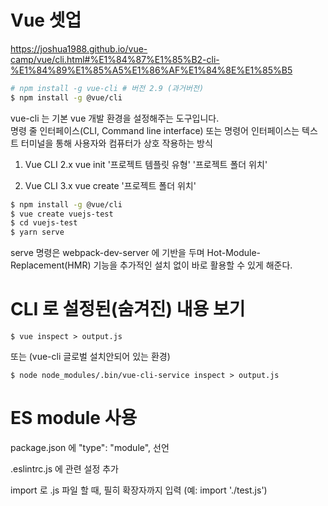 # Vue 셋업

https://joshua1988.github.io/vue-camp/vue/cli.html#%E1%84%87%E1%85%B2-cli-%E1%84%89%E1%85%A5%E1%86%AF%E1%84%8E%E1%85%B5

```bash
# npm install -g vue-cli # 버전 2.9 (과거버전)
$ npm install -g @vue/cli
```

vue-cli 는 기본 vue 개발 환경을 설정해주는 도구입니다.  
명령 줄 인터페이스(CLI, Command line interface) 또는 명령어 인터페이스는 텍스트 터미널을 통해 사용자와 컴퓨터가 상호 작용하는 방식

1. Vue CLI 2.x
   vue init '프로젝트 템플릿 유형' '프로젝트 폴더 위치'

2. Vue CLI 3.x
   vue create '프로젝트 폴더 위치'

```bash
$ npm install -g @vue/cli
$ vue create vuejs-test
$ cd vuejs-test
$ yarn serve
```

serve 명령은 webpack-dev-server 에 기반을 두며 Hot-Module-Replacement(HMR) 기능을 추가적인 설치 없이 바로 활용할 수 있게 해준다.

# CLI 로 설정된(숨겨진) 내용 보기

```
$ vue inspect > output.js
```

또는 (vue-cli 글로벌 설치안되어 있는 환경)

```
$ node node_modules/.bin/vue-cli-service inspect > output.js
```

# ES module 사용

package.json 에 "type": "module", 선언

.eslintrc.js 에 관련 설정 추가

import 로 .js 파일 할 때, 필히 확장자까지 입력 (예: import './test.js')
